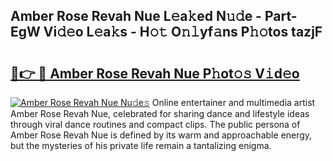 ## Amber Rose Revah Nue L𝚎a𝚔ed N𝚞𝚍e - Part-EgW Vi𝚍𝚎o L𝚎a𝚔s - H𝚘𝚝 O𝚗𝚕yf𝚊ns P𝚑𝚘tos tazjF

# <h2><a href="http://kf0xmb.oniu.top/?m=Amber+Rose+Revah+Nue">🔗👉 🔴 Amber Rose Revah Nue P𝚑ot𝚘𝚜 V𝚒d𝚎o</a></h2>

[![Amber Rose Revah Nue Nu𝚍e𝚜](https://i.imgur.com/0qMVB7G.gif)](http://kf0xmb.oniu.top/?m=Amber+Rose+Revah+Nue)
Online entertainer and multimedia artist Amber Rose Revah Nue, celebrated for sharing dance and lifestyle ideas through viral dance routines and compact clips. The public persona of Amber Rose Revah Nue is defined by its warm and approachable energy, but the mysteries of his private life remain a tantalizing enigma.  

